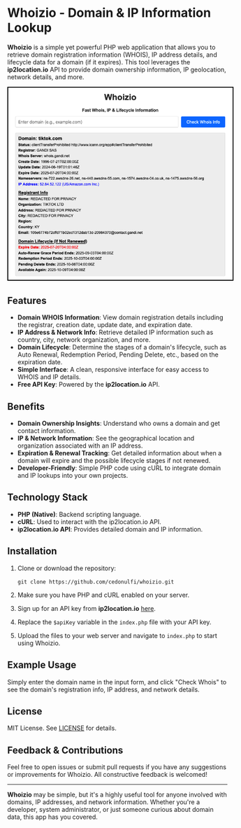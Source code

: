 # Whoizio - Domain & IP Information Lookup

**Whoizio** is a simple yet powerful PHP web application that allows you to retrieve domain registration information (WHOIS), IP address details, and lifecycle data for a domain (if it expires). This tool leverages the **ip2location.io** API to provide domain ownership information, IP geolocation, network details, and more.

<img src="Whoizio.png" alt="Whoizio Screenshot" style="border: 2px solid #000; padding: 5px;">

## Features

- **Domain WHOIS Information**: View domain registration details including the registrar, creation date, update date, and expiration date.
- **IP Address & Network Info**: Retrieve detailed IP information such as country, city, network organization, and more.
- **Domain Lifecycle**: Determine the stages of a domain's lifecycle, such as Auto Renewal, Redemption Period, Pending Delete, etc., based on the expiration date.
- **Simple Interface**: A clean, responsive interface for easy access to WHOIS and IP details.
- **Free API Key**: Powered by the **ip2location.io** API.

## Benefits

- **Domain Ownership Insights**: Understand who owns a domain and get contact information.
- **IP & Network Information**: See the geographical location and organization associated with an IP address.
- **Expiration & Renewal Tracking**: Get detailed information about when a domain will expire and the possible lifecycle stages if not renewed.
- **Developer-Friendly**: Simple PHP code using cURL to integrate domain and IP lookups into your own projects.

## Technology Stack

- **PHP (Native)**: Backend scripting language.
- **cURL**: Used to interact with the ip2location.io API.
- **ip2location.io API**: Provides detailed domain and IP information.

## Installation

1. Clone or download the repository:

   ```
   git clone https://github.com/cedonulfi/whoizio.git
   ```

2. Make sure you have PHP and cURL enabled on your server.

3. Sign up for an API key from **ip2location.io** [here](https://www.ip2location.io/sign-up).

4. Replace the `$apiKey` variable in the `index.php` file with your API key.

5. Upload the files to your web server and navigate to `index.php` to start using Whoizio.

## Example Usage

Simply enter the domain name in the input form, and click "Check Whois" to see the domain's registration info, IP address, and network details.

## License

MIT License. See [LICENSE](LICENSE) for details.

## Feedback & Contributions

Feel free to open issues or submit pull requests if you have any suggestions or improvements for Whoizio. All constructive feedback is welcomed!

---

**Whoizio** may be simple, but it's a highly useful tool for anyone involved with domains, IP addresses, and network information. Whether you're a developer, system administrator, or just someone curious about domain data, this app has you covered.

